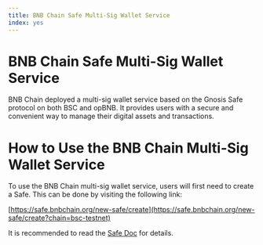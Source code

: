 ```yaml
---
title: BNB Chain Safe Multi-Sig Wallet Service
index: yes
---
```

# BNB Chain Safe Multi-Sig Wallet Service

BNB Chain deployed a multi-sig wallet service based on the Gnosis Safe protocol on both BSC and opBNB. It provides users with a secure and convenient way to manage their digital assets and transactions.

# How to Use the BNB Chain Multi-Sig Wallet Service

To use the BNB Chain multi-sig wallet service, users will first need to create a Safe. This can be done by visiting the following link:

[https://safe.bnbchain.org/new-safe/create](https://safe.bnbchain.org/new-safe/create?chain=bsc-testnet)

It is recommended to read the [Safe Doc](https://docs.safe.global/getting-started/readme) for details.
